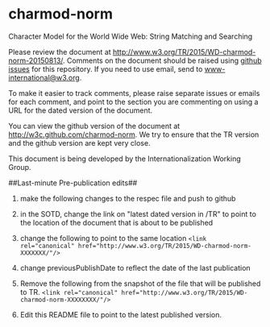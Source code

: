# charmod-norm
Character Model for the World Wide Web: String Matching and Searching

Please review the document at http://www.w3.org/TR/2015/WD-charmod-norm-20150813/.  Comments on the document should be raised using [github issues](https://github.com/w3c/charmod-norm/issues) for this repository.  If you need to use email, send to www-international@w3.org. 

To make it easier to track comments, please raise separate issues or emails for each comment, and point to the section you are commenting on  using a URL for the dated version of the document.

You can view the github version of the document at http://w3c.github.com/charmod-norm. We try to ensure that the TR version and the github version are kept very close.

This document is being developed by the Internationalization Working Group.


##Last-minute Pre-publication edits##

1. make the following changes to the respec file and push to github 

 1. in the SOTD, change the link on "latest dated version in /TR" to point to the location of the document that is about to be published 

 2. change the following to point to the same location
 ```<link rel="canonical" href="http://www.w3.org/TR/2015/WD-charmod-norm-XXXXXXX/"/>```

 3. change previousPublishDate to reflect the date of the last publication 

2. Remove the following from the snapshot of the file that will be published to TR. 
 ```<link rel="canonical" href="http://www.w3.org/TR/2015/WD-charmod-norm-XXXXXXXX/"/>``` 

3. Edit this README file to point to the latest published version.